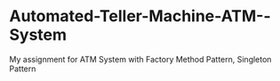 # Automated-Teller-Machine-ATM--System
My assignment for ATM System with Factory Method Pattern, Singleton Pattern
